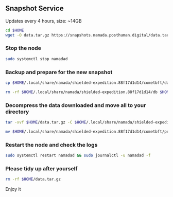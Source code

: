 ## Snapshot Service
Updates every 4 hours, size: ~14GB

```bash
cd $HOME
wget -O data.tar.gz https://snapshots.namada.posthuman.digital/data.tar.gz
```
### Stop the node
```bash
sudo systemctl stop namadad
```
### Backup and prepare for the new snapshot
```bash
cp $HOME/.local/share/namada/shielded-expedition.88f17d1d14/cometbft/data/priv_validator_state.json $HOME/.local/share/namada/shielded-expedition.88f17d1d14/cometbft/priv_validator_state.json.backup

rm -rf $HOME/.local/share/namada/shielded-expedition.88f17d1d14/db $HOME/.local/share/namada/shielded-expedition.88f17d1d14/cometbft/data
```
###  Decompress the data downloaded and move all to your directory
```bash
tar -xvf $HOME/data.tar.gz -C $HOME/.local/share/namada/shielded-expedition.88f17d1d14/

mv $HOME/.local/share/namada/shielded-expedition.88f17d1d14/cometbft/priv_validator_state.json.backup $HOME/.local/share/namada/shielded-expedition.88f17d1d14/cometbft/data/priv_validator_state.json
```
### Restart the node and check the logs
```bash
sudo systemctl restart namadad && sudo journalctl -u namadad -f
```
### Please tidy up after yourself
```bash
rm -rf $HOME/data.tar.gz
```
Enjoy it
